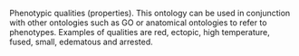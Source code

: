 Phenotypic qualities (properties). This ontology can be used in conjunction with other ontologies such as GO or anatomical ontologies to refer to phenotypes. Examples of qualities are red, ectopic, high temperature, fused, small, edematous and arrested.